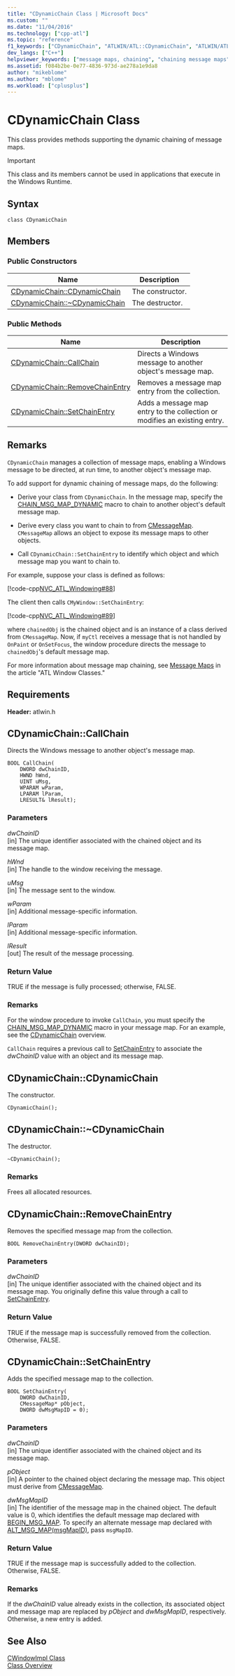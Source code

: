 ```yaml
---
title: "CDynamicChain Class | Microsoft Docs"
ms.custom: ""
ms.date: "11/04/2016"
ms.technology: ["cpp-atl"]
ms.topic: "reference"
f1_keywords: ["CDynamicChain", "ATLWIN/ATL::CDynamicChain", "ATLWIN/ATL::CDynamicChain::CDynamicChain", "ATLWIN/ATL::CDynamicChain::CallChain", "ATLWIN/ATL::CDynamicChain::RemoveChainEntry", "ATLWIN/ATL::CDynamicChain::SetChainEntry"]
dev_langs: ["C++"]
helpviewer_keywords: ["message maps, chaining", "chaining message maps", "CDynamicChain class"]
ms.assetid: f084b2be-0e77-4836-973d-ae278a1e9da8
author: "mikeblome"
ms.author: "mblome"
ms.workload: ["cplusplus"]
---
```

# CDynamicChain Class

This class provides methods supporting the dynamic chaining of message maps.

> [!IMPORTANT]
>  This class and its members cannot be used in applications that execute in the Windows Runtime.

## Syntax

```
class CDynamicChain
```

## Members

### Public Constructors

|Name|Description|
|----------|-----------------|
|[CDynamicChain::CDynamicChain](#cdynamicchain)|The constructor.|
|[CDynamicChain::~CDynamicChain](#dtor)|The destructor.|

### Public Methods

|Name|Description|
|----------|-----------------|
|[CDynamicChain::CallChain](#callchain)|Directs a Windows message to another object's message map.|
|[CDynamicChain::RemoveChainEntry](#removechainentry)|Removes a message map entry from the collection.|
|[CDynamicChain::SetChainEntry](#setchainentry)|Adds a message map entry to the collection or modifies an existing entry.|

## Remarks

`CDynamicChain` manages a collection of message maps, enabling a Windows message to be directed, at run time, to another object's message map.

To add support for dynamic chaining of message maps, do the following:

- Derive your class from `CDynamicChain`. In the message map, specify the [CHAIN_MSG_MAP_DYNAMIC](message-map-macros-atl.md#chain_msg_map_dynamic) macro to chain to another object's default message map.

- Derive every class you want to chain to from [CMessageMap](../../atl/reference/cmessagemap-class.md). `CMessageMap` allows an object to expose its message maps to other objects.

- Call `CDynamicChain::SetChainEntry` to identify which object and which message map you want to chain to.

For example, suppose your class is defined as follows:

[!code-cpp[NVC_ATL_Windowing#88](../../atl/codesnippet/cpp/cdynamicchain-class_1.h)]

The client then calls `CMyWindow::SetChainEntry`:

[!code-cpp[NVC_ATL_Windowing#89](../../atl/codesnippet/cpp/cdynamicchain-class_2.cpp)]

where `chainedObj` is the chained object and is an instance of a class derived from `CMessageMap`. Now, if `myCtl` receives a message that is not handled by `OnPaint` or `OnSetFocus`, the window procedure directs the message to `chainedObj`'s default message map.

For more information about message map chaining, see [Message Maps](../../atl/message-maps-atl.md) in the article "ATL Window Classes."

## Requirements

**Header:** atlwin.h

##  <a name="callchain"></a>  CDynamicChain::CallChain

Directs the Windows message to another object's message map.

```
BOOL CallChain(  
    DWORD dwChainID,
    HWND hWnd,
    UINT uMsg,
    WPARAM wParam,
    LPARAM lParam,
    LRESULT& lResult);
```

### Parameters

*dwChainID*  
[in] The unique identifier associated with the chained object and its message map.

*hWnd*  
[in] The handle to the window receiving the message.

*uMsg*  
[in] The message sent to the window.

*wParam*  
[in] Additional message-specific information.

*lParam*  
[in] Additional message-specific information.

*lResult*  
[out] The result of the message processing.

### Return Value

TRUE if the message is fully processed; otherwise, FALSE.

### Remarks

For the window procedure to invoke `CallChain`, you must specify the [CHAIN_MSG_MAP_DYNAMIC](message-map-macros-atl.md#chain_msg_map_dynamic) macro in your message map. For an example, see the [CDynamicChain](../../atl/reference/cdynamicchain-class.md) overview.

`CallChain` requires a previous call to [SetChainEntry](#setchainentry) to associate the *dwChainID* value with an object and its message map.

##  <a name="cdynamicchain"></a>  CDynamicChain::CDynamicChain

The constructor.

```
CDynamicChain();
```

##  <a name="dtor"></a>  CDynamicChain::~CDynamicChain

The destructor.

```
~CDynamicChain();
```

### Remarks

Frees all allocated resources.

##  <a name="removechainentry"></a>  CDynamicChain::RemoveChainEntry

Removes the specified message map from the collection.

```
BOOL RemoveChainEntry(DWORD dwChainID);
```

### Parameters

*dwChainID*  
[in] The unique identifier associated with the chained object and its message map. You originally define this value through a call to [SetChainEntry](#setchainentry).

### Return Value

TRUE if the message map is successfully removed from the collection. Otherwise, FALSE.

##  <a name="setchainentry"></a>  CDynamicChain::SetChainEntry

Adds the specified message map to the collection.

```
BOOL SetChainEntry(  
    DWORD dwChainID,
    CMessageMap* pObject,
    DWORD dwMsgMapID = 0);
```

### Parameters

*dwChainID*  
[in] The unique identifier associated with the chained object and its message map.

*pObject*  
[in] A pointer to the chained object declaring the message map. This object must derive from [CMessageMap](../../atl/reference/cmessagemap-class.md).

*dwMsgMapID*  
[in] The identifier of the message map in the chained object. The default value is 0, which identifies the default message map declared with [BEGIN_MSG_MAP](message-map-macros-atl.md#begin_msg_map). To specify an alternate message map declared with [ALT_MSG_MAP(msgMapID)](message-map-macros-atl.md#alt_msg_map), pass `msgMapID`.

### Return Value

TRUE if the message map is successfully added to the collection. Otherwise, FALSE.

### Remarks

If the *dwChainID* value already exists in the collection, its associated object and message map are replaced by *pObject* and *dwMsgMapID*, respectively. Otherwise, a new entry is added.

## See Also

[CWindowImpl Class](../../atl/reference/cwindowimpl-class.md)   
[Class Overview](../../atl/atl-class-overview.md)
